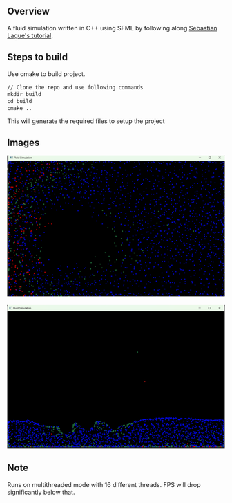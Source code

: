 ## Overview

A fluid simulation written in C++ using SFML by following along <a href="https://www.youtube.com/watch?v=rSKMYc1CQHE&t=2480s">Sebastian Lague's tutorial</a>.

## Steps to build

Use cmake to build project.

```
// Clone the repo and use following commands
mkdir build
cd build
cmake ..
```

This will generate the required files to setup the project

## Images

<img src = misc/img1.png>
</br></br>

<img src = misc/img2.png>

## Note
Runs on multithreaded mode with 16 different threads. FPS will drop significantly below that.
